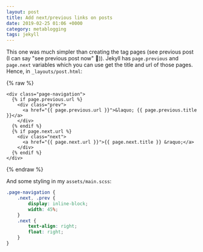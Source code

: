 ```yaml
---
layout: post
title: Add next/previous links on posts
date: 2019-02-25 01:06 +0000
category: metablogging
tags: jekyll
---
```


This one was much simpler than creating the tag pages (see previous post (I can
say "see previous post now" 🙂)). Jekyll has `page.previous` and `page.next`
variables which you can use get the title and url of those pages. Hence, in
`_layouts/post.html`:

{% raw %}
```liquid
<div class="page-navigation">
  {% if page.previous.url %}
    <div class="prev">
      <a href="{{ page.previous.url }}">&laquo; {{ page.previous.title }}</a>
    </div>
  {% endif %}
  {% if page.next.url %}
    <div class="next">
      <a href="{{ page.next.url }}">{{ page.next.title }} &raquo;</a>
    </div>
  {% endif %}
</div>
```
{% endraw %}

And some styling in my `assets/main.scss`:

```scss
.page-navigation {
    .next, .prev {
        display: inline-block;
        width: 45%;
    }
    .next {
        text-align: right;
        float: right;
    }
}
```

